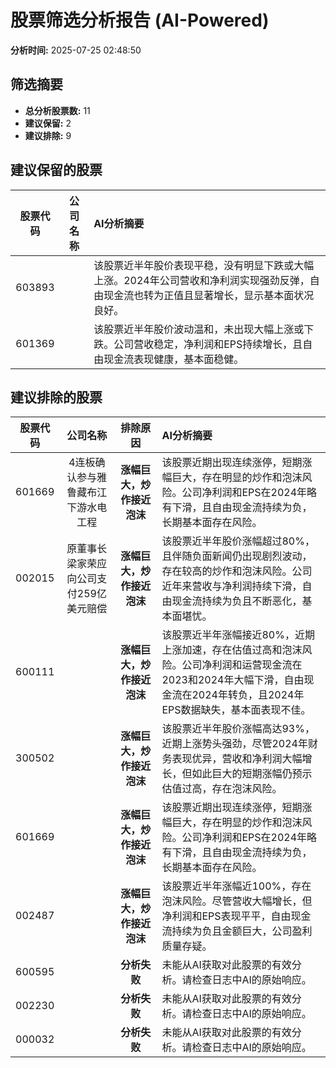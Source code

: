 # 股票筛选分析报告 (AI-Powered)

**分析时间:** 2025-07-25 02:48:50

## 筛选摘要

- **总分析股票数:** 11
- **建议保留:** 2
- **建议排除:** 9

## 建议保留的股票

| 股票代码 | 公司名称 | AI分析摘要 |
|:---:|:---:|:---|
| 603893 |  | 该股票近半年股价表现平稳，没有明显下跌或大幅上涨。2024年公司营收和净利润实现强劲反弹，自由现金流也转为正值且显著增长，显示基本面状况良好。 |
| 601369 |  | 该股票近半年股价波动温和，未出现大幅上涨或下跌。公司营收稳定，净利润和EPS持续增长，且自由现金流表现健康，基本面稳健。 |

## 建议排除的股票

| 股票代码 | 公司名称 | 排除原因 | AI分析摘要 |
|:---:|:---:|:---:|:---|
| 601669 | 4连板确认参与雅鲁藏布江下游水电工程 | **涨幅巨大，炒作接近泡沫** | 该股票近期出现连续涨停，短期涨幅巨大，存在明显的炒作和泡沫风险。公司净利润和EPS在2024年略有下滑，且自由现金流持续为负，长期基本面存在风险。 |
| 002015 | 原董事长梁家荣应向公司支付259亿美元赔偿 | **涨幅巨大，炒作接近泡沫** | 该股票近半年股价涨幅超过80%，且伴随负面新闻仍出现剧烈波动，存在较高的炒作和泡沫风险。公司近年来营收与净利润持续下滑，自由现金流持续为负且不断恶化，基本面堪忧。 |
| 600111 |  | **涨幅巨大，炒作接近泡沫** | 该股票近半年涨幅接近80%，近期上涨加速，存在估值过高和泡沫风险。公司净利润和运营现金流在2023和2024年大幅下滑，自由现金流在2024年转负，且2024年EPS数据缺失，基本面表现不佳。 |
| 300502 |  | **涨幅巨大，炒作接近泡沫** | 该股票近半年股价涨幅高达93%，近期上涨势头强劲，尽管2024年财务表现优异，营收和净利润大幅增长，但如此巨大的短期涨幅仍预示估值过高，存在泡沫风险。 |
| 601669 |  | **涨幅巨大，炒作接近泡沫** | 该股票近期出现连续涨停，短期涨幅巨大，存在明显的炒作和泡沫风险。公司净利润和EPS在2024年略有下滑，且自由现金流持续为负，长期基本面存在风险。 |
| 002487 |  | **涨幅巨大，炒作接近泡沫** | 该股票近半年涨幅近100%，存在泡沫风险。尽管营收大幅增长，但净利润和EPS表现平平，自由现金流持续为负且金额巨大，公司盈利质量存疑。 |
| 600595 |  | **分析失败** | 未能从AI获取对此股票的有效分析。请检查日志中AI的原始响应。 |
| 002230 |  | **分析失败** | 未能从AI获取对此股票的有效分析。请检查日志中AI的原始响应。 |
| 000032 |  | **分析失败** | 未能从AI获取对此股票的有效分析。请检查日志中AI的原始响应。 |
